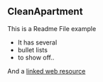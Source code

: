 ## CleanApartment
This is a Readme File example

* It has several
* bullet lists
* to show off..

And a [linked web resource](https://google.com)

